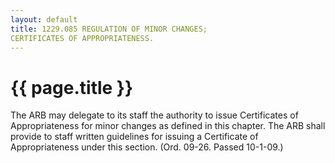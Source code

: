 ```yaml
---
layout: default 
title: 1229.085 REGULATION OF MINOR CHANGES;
CERTIFICATES OF APPROPRIATENESS.
---
```


{{ page.title }}
================

The ARB may delegate to its staff the authority to issue Certificates of
Appropriateness for minor changes as defined in this chapter. The ARB
shall provide to staff written guidelines for issuing a Certificate of
Appropriateness under this section. (Ord. 09-26. Passed 10-1-09.)
